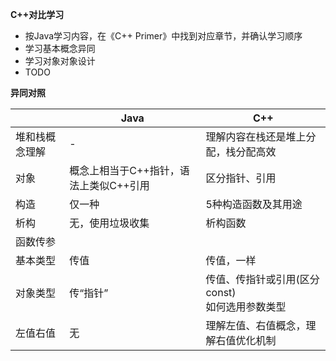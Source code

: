 **C++对比学习**

- 按Java学习内容，在《C++ Primer》中找到对应章节，并确认学习顺序
- 学习基本概念异同
- 学习对象对象设计
- TODO



**异同对照**

|                | Java                                   | C++                                                 |
| -------------- | -------------------------------------- | --------------------------------------------------- |
| 堆和栈概念理解 | -                                      | 理解内容在栈还是堆上分配，栈分配高效                |
| 对象           | 概念上相当于C++指针，语法上类似C++引用 | 区分指针、引用                                      |
| 构造           | 仅一种                                 | 5种构造函数及其用途                                 |
| 析构           | 无，使用垃圾收集                       | 析构函数                                            |
| 函数传参       |                                        |                                                     |
| 基本类型       | 传值                                   | 传值，一样                                          |
| 对象类型       | 传“指针”                               | 传值、传指针或引用(区分const)<br />如何选用参数类型 |
| 左值右值       | 无                                     | 理解左值、右值概念，理解右值优化机制                |


